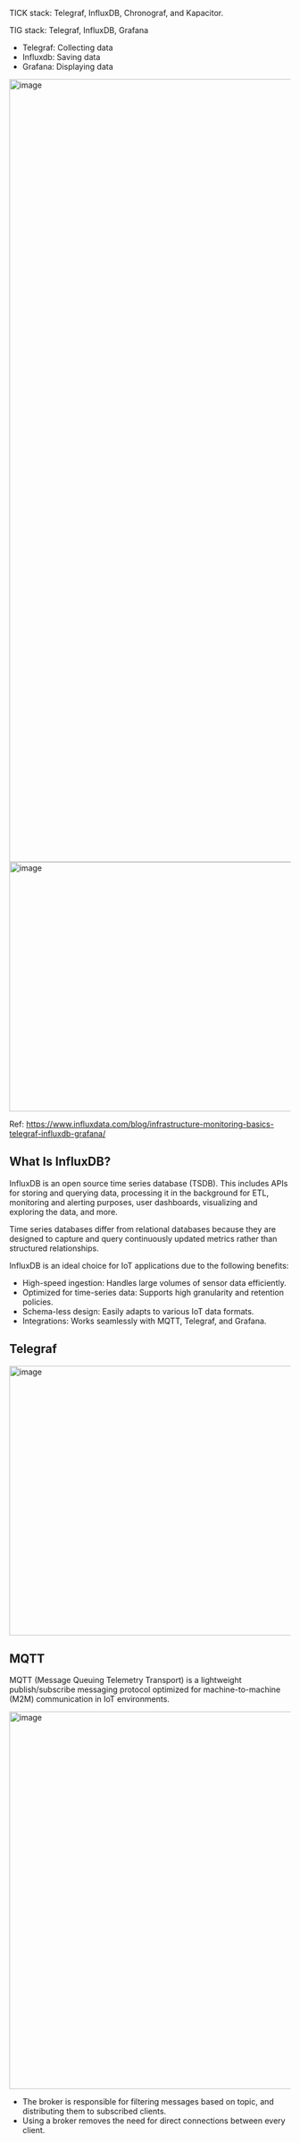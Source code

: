TICK stack: Telegraf, InfluxDB, Chronograf, and Kapacitor.

TIG stack: Telegraf, InfluxDB, Grafana

* Telegraf: Collecting data
* Influxdb: Saving data
* Grafana: Displaying data

<img width="2124" height="1400" alt="image" src="https://github.com/user-attachments/assets/a4fe2c28-8979-44ab-80f7-983cfee8f2a7" />


<img width="1200" height="446" alt="image" src="https://github.com/user-attachments/assets/82c65106-c5e4-45dd-9730-aa08edbf3e1f" />

Ref: https://www.influxdata.com/blog/infrastructure-monitoring-basics-telegraf-influxdb-grafana/

## What Is InfluxDB?

InfluxDB is an open source time series database (TSDB). 
This includes APIs for storing and querying data, processing it in the background for ETL, monitoring and alerting purposes, 
user dashboards, visualizing and exploring the data, and more.


Time series databases differ from relational databases because 
they are designed to capture and query continuously updated metrics rather than structured relationships.


InfluxDB is an ideal choice for IoT applications due to the following benefits:

* High-speed ingestion: Handles large volumes of sensor data efficiently.
* Optimized for time-series data: Supports high granularity and retention policies.
* Schema-less design: Easily adapts to various IoT data formats.
* Integrations: Works seamlessly with MQTT, Telegraf, and Grafana.

## Telegraf

<img width="1200" height="482" alt="image" src="https://github.com/user-attachments/assets/e6275969-a384-4d38-b7e0-8ee240ae37e2" />

## MQTT

MQTT (Message Queuing Telemetry Transport) is a lightweight publish/subscribe messaging protocol optimized for machine-to-machine (M2M) communication in IoT environments.

<img width="1200" height="675" alt="image" src="https://github.com/user-attachments/assets/94d9d582-918f-4014-b8f9-427093fdd666" />

* The broker is responsible for filtering messages based on topic, and distributing them to subscribed clients. 
* Using a broker removes the need for direct connections between every client.
